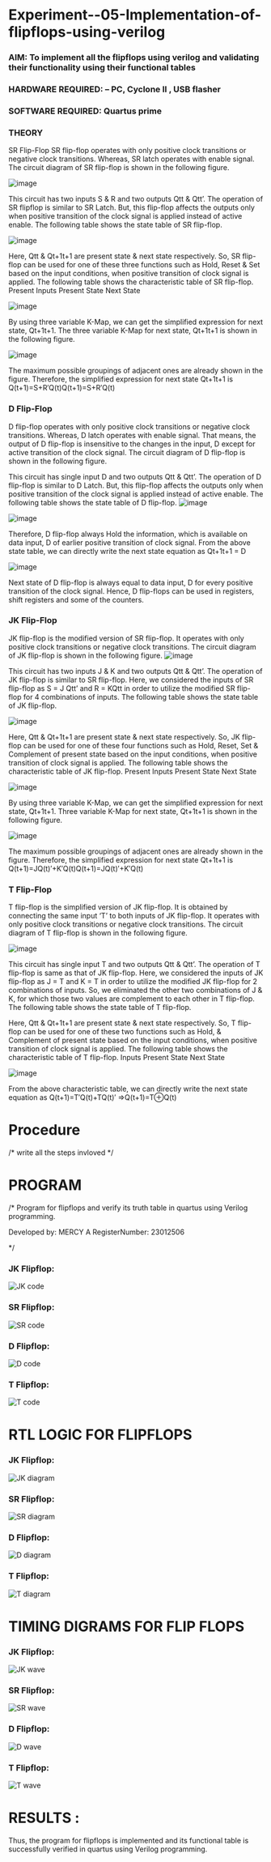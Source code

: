 # Experiment--05-Implementation-of-flipflops-using-verilog
### AIM: To implement all the flipflops using verilog and validating their functionality using their functional tables
### HARDWARE REQUIRED:  – PC, Cyclone II , USB flasher
### SOFTWARE REQUIRED:   Quartus prime
### THEORY 
SR Flip-Flop
SR flip-flop operates with only positive clock transitions or negative clock transitions. Whereas, SR latch operates with enable signal. The circuit diagram of SR flip-flop is shown in the following figure.

![image](https://user-images.githubusercontent.com/36288975/167910294-bb550548-b1dc-4cba-9044-31d9037d476b.png)

 
This circuit has two inputs S & R and two outputs Qtt & Qtt’. The operation of SR flipflop is similar to SR Latch. But, this flip-flop affects the outputs only when positive transition of the clock signal is applied instead of active enable.
The following table shows the state table of SR flip-flop.


![image](https://user-images.githubusercontent.com/36288975/167910648-ced88e69-869c-42e2-9718-a285a3902446.png)


Here, Qtt & Qt+1t+1 are present state & next state respectively. So, SR flip-flop can be used for one of these three functions such as Hold, Reset & Set based on the input conditions, when positive transition of clock signal is applied. The following table shows the characteristic table of SR flip-flop.
Present Inputs	Present State	Next State


![image](https://user-images.githubusercontent.com/36288975/167908180-5fc9d589-1cb5-41f5-b2c8-927e04f5f387.png)

By using three variable K-Map, we can get the simplified expression for next state, Qt+1t+1. The three variable K-Map for next state, Qt+1t+1 is shown in the following figure.

![image](https://user-images.githubusercontent.com/36288975/167908214-25b30a54-db20-4bcb-9385-5f93a1982a09.png)

 
The maximum possible groupings of adjacent ones are already shown in the figure. Therefore, the simplified expression for next state Qt+1t+1 is
Q(t+1)=S+R′Q(t)Q(t+1)=S+R′Q(t)


### D Flip-Flop
D flip-flop operates with only positive clock transitions or negative clock transitions. Whereas, D latch operates with enable signal. That means, the output of D flip-flop is insensitive to the changes in the input, D except for active transition of the clock signal. The circuit diagram of D flip-flop is shown in the following figure.
 
This circuit has single input D and two outputs Qtt & Qtt’. The operation of D flip-flop is similar to D Latch. But, this flip-flop affects the outputs only when positive transition of the clock signal is applied instead of active enable.
The following table shows the state table of D flip-flop.
![image](https://user-images.githubusercontent.com/36288975/167908342-e03f0cbb-5958-43bb-b74a-5e3ec2341675.png)

![image](https://user-images.githubusercontent.com/36288975/167910325-aeef0739-0a54-40e2-bebd-6f5fa0cad10e.png)



Therefore, D flip-flop always Hold the information, which is available on data input, D of earlier positive transition of clock signal. From the above state table, we can directly write the next state equation as
Qt+1t+1 = D



![image](https://user-images.githubusercontent.com/36288975/167908850-d39d07ba-7f9d-490a-b9f2-274e189fd047.png)

Next state of D flip-flop is always equal to data input, D for every positive transition of the clock signal. Hence, D flip-flops can be used in registers, shift registers and some of the counters.


### JK Flip-Flop
JK flip-flop is the modified version of SR flip-flop. It operates with only positive clock transitions or negative clock transitions. The circuit diagram of JK flip-flop is shown in the following figure.
![image](https://user-images.githubusercontent.com/36288975/167910378-d2d984a7-2815-4d17-8c41-ee4bdf59ec24.png) 

 
This circuit has two inputs J & K and two outputs Qtt & Qtt’. The operation of JK flip-flop is similar to SR flip-flop. Here, we considered the inputs of SR flip-flop as S = J Qtt’ and R = KQtt in order to utilize the modified SR flip-flop for 4 combinations of inputs.
The following table shows the state table of JK flip-flop.


![image](https://user-images.githubusercontent.com/36288975/167908575-59c35afb-50d3-46a2-888c-47478a3179d5.png)

Here, Qtt & Qt+1t+1 are present state & next state respectively. So, JK flip-flop can be used for one of these four functions such as Hold, Reset, Set & Complement of present state based on the input conditions, when positive transition of clock signal is applied. The following table shows the characteristic table of JK flip-flop.
Present Inputs	Present State	Next State

![image](https://user-images.githubusercontent.com/36288975/167908664-c854ffe9-0bd3-44c2-bfa6-e53928181c69.png)


By using three variable K-Map, we can get the simplified expression for next state, Qt+1t+1. Three variable K-Map for next state, Qt+1t+1 is shown in the following figure.
 
 
 ![image](https://user-images.githubusercontent.com/36288975/167908688-fa93c3e9-8323-4864-947d-c11d163d5a90.png)

The maximum possible groupings of adjacent ones are already shown in the figure. Therefore, the simplified expression for next state Qt+1t+1 is
Q(t+1)=JQ(t)′+K′Q(t)Q(t+1)=JQ(t)′+K′Q(t)



### T Flip-Flop
T flip-flop is the simplified version of JK flip-flop. It is obtained by connecting the same input ‘T’ to both inputs of JK flip-flop. It operates with only positive clock transitions or negative clock transitions. The circuit diagram of T flip-flop is shown in the following figure.

![image](https://user-images.githubusercontent.com/36288975/167911534-5f3c445d-bc68-46e2-9a9c-7efce5febc60.png)



This circuit has single input T and two outputs Qtt & Qtt’. The operation of T flip-flop is same as that of JK flip-flop. Here, we considered the inputs of JK flip-flop as J = T and K = T in order to utilize the modified JK flip-flop for 2 combinations of inputs. So, we eliminated the other two combinations of J & K, for which those two values are complement to each other in T flip-flop.
The following table shows the state table of T flip-flop.



Here, Qtt & Qt+1t+1 are present state & next state respectively. So, T flip-flop can be used for one of these two functions such as Hold, & Complement of present state based on the input conditions, when positive transition of clock signal is applied. The following table shows the characteristic table of T flip-flop.
Inputs	Present State	Next State


![image](https://user-images.githubusercontent.com/36288975/167909015-53aa9450-3f28-4202-887a-79d88228f8a0.png)

From the above characteristic table, we can directly write the next state equation as
Q(t+1)=T′Q(t)+TQ(t)′
⇒Q(t+1)=T⊕Q(t)

# Procedure
/* write all the steps invloved */



# PROGRAM 
/*
Program for flipflops  and verify its truth table in quartus using Verilog programming.


Developed by: MERCY A 
RegisterNumber:  23012506

*/
### JK Flipflop:

![JK code](https://github.com/mercyarulappan/Experiment--05-Implementation-of-flipflops-using-verilog/assets/149233730/98101489-691c-40a3-89c6-2821ed6d7d75)

### SR Flipflop:

![SR code](https://github.com/mercyarulappan/Experiment--05-Implementation-of-flipflops-using-verilog/assets/149233730/80f4ca81-dad7-4bd0-9ef8-4df3758e73be)

### D Flipflop:

![D code](https://github.com/mercyarulappan/Experiment--05-Implementation-of-flipflops-using-verilog/assets/149233730/d4012f51-b39a-42f2-9a32-5fad470114ee)

### T Flipflop:

![T code](https://github.com/mercyarulappan/Experiment--05-Implementation-of-flipflops-using-verilog/assets/149233730/6434f2ce-3d6a-4717-a67f-729d9f57bfc9)


# RTL LOGIC FOR FLIPFLOPS 

### JK Flipflop:

![JK diagram](https://github.com/mercyarulappan/Experiment--05-Implementation-of-flipflops-using-verilog/assets/149233730/2eeb2b15-8425-47cd-94bb-69386e630927)

### SR Flipflop:

![SR diagram](https://github.com/mercyarulappan/Experiment--05-Implementation-of-flipflops-using-verilog/assets/149233730/0611c0f9-5fce-4300-9ffc-a1b4fb1f8801)

### D Flipflop:

![D diagram](https://github.com/mercyarulappan/Experiment--05-Implementation-of-flipflops-using-verilog/assets/149233730/84592307-0b21-486d-b7f5-49976e39a431)

### T Flipflop:

![T diagram](https://github.com/mercyarulappan/Experiment--05-Implementation-of-flipflops-using-verilog/assets/149233730/34638c68-910d-433f-b750-c960d26efe1d)




# TIMING DIGRAMS FOR FLIP FLOPS 

### JK Flipflop:

![JK wave](https://github.com/mercyarulappan/Experiment--05-Implementation-of-flipflops-using-verilog/assets/149233730/1eec689d-f106-4434-b353-d82b850aa98a)

### SR Flipflop:

![SR wave](https://github.com/mercyarulappan/Experiment--05-Implementation-of-flipflops-using-verilog/assets/149233730/3032c854-a4b7-4933-8ab8-d7315e7c2940)

### D Flipflop:

![D wave](https://github.com/mercyarulappan/Experiment--05-Implementation-of-flipflops-using-verilog/assets/149233730/3acf6a08-91e9-4fbf-acd3-b4be1a8e59a7)


### T Flipflop:

![T wave](https://github.com/mercyarulappan/Experiment--05-Implementation-of-flipflops-using-verilog/assets/149233730/ddd1545d-9ff6-4f5d-b289-2b50f844a6af)



# RESULTS :

Thus, the program for flipflops is implemented and its functional table is successfully verified in quartus using Verilog programming.

